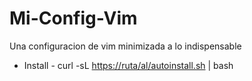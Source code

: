 # Mi-Config-Vim
Una configuracion de vim minimizada a lo indispensable
- Install -
curl -sL [https://ruta/al/autoinstall.sh](https://github.com/Aranhb06/Mi-Config-Vim/blob/main/autoinstall.sh) | bash
